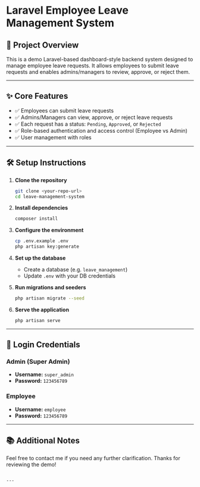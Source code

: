 
# Laravel Employee Leave Management System

## 🧾 Project Overview

This is a demo Laravel-based dashboard-style backend system designed to manage employee leave requests. It allows employees to submit leave requests and enables admins/managers to review, approve, or reject them.

---

## ✨ Core Features

- ✅ Employees can submit leave requests
- ✅ Admins/Managers can view, approve, or reject leave requests
- ✅ Each request has a status: `Pending`, `Approved`, or `Rejected`
- ✅ Role-based authentication and access control (Employee vs Admin)
- ✅ User management with roles
---

## 🛠 Setup Instructions

1. **Clone the repository**
   ```bash
   git clone <your-repo-url>
   cd leave-management-system
   ```

2. **Install dependencies**
   ```bash
   composer install
   ```

3. **Configure the environment**
   ```bash
   cp .env.example .env
   php artisan key:generate
   ```

4. **Set up the database**
   - Create a database (e.g. `leave_management`)
   - Update `.env` with your DB credentials

5. **Run migrations and seeders**
   ```bash
   php artisan migrate --seed
   ```

6. **Serve the application**
   ```bash
   php artisan serve
   ```

---

## 🔐 Login Credentials

### Admin (Super Admin)
- **Username:** `super_admin`
- **Password:** `123456789`

### Employee
- **Username:** `employee`
- **Password:** `123456789`

---
## 📚 Additional Notes

Feel free to contact me if you need any further clarification. Thanks for reviewing the demo!
```

---
